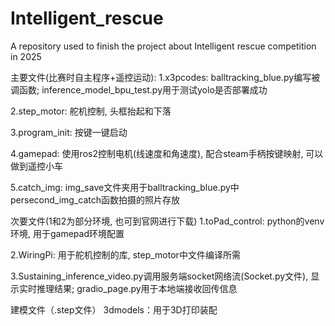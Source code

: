 # Intelligent_rescue
A repository used to finish the project about Intelligent rescue competition in 2025


主要文件(比赛时自主程序+遥控运动):
1.x3pcodes: balltracking_blue.py编写被调函数; inference_model_bpu_test.py用于测试yolo是否部署成功

2.step_motor: 舵机控制, 头框抬起和下落

3.program_init: 按键一键启动

4.gamepad: 使用ros2控制电机(线速度和角速度), 配合steam手柄按键映射, 可以做到遥控小车

5.catch_img: img_save文件夹用于balltracking_blue.py中persecond_img_catch函数拍摄的照片存放


次要文件(1和2为部分环境, 也可到官网进行下载)
1.toPad_control: python的venv环境, 用于gamepad环境配置

2.WiringPi: 用于舵机控制的库, step_motor中文件编译所需

3.Sustaining_inference_video.py调用服务端socket网络流(Socket.py文件), 显示实时推理结果; gradio_page.py用于本地端接收回传信息


建模文件（.step文件）
3dmodels：用于3D打印装配
